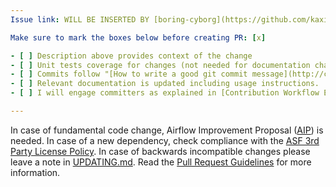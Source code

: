 ```yaml
---
Issue link: WILL BE INSERTED BY [boring-cyborg](https://github.com/kaxil/boring-cyborg)

Make sure to mark the boxes below before creating PR: [x]

- [ ] Description above provides context of the change
- [ ] Unit tests coverage for changes (not needed for documentation changes)
- [ ] Commits follow "[How to write a good git commit message](http://chris.beams.io/posts/git-commit/)"
- [ ] Relevant documentation is updated including usage instructions.
- [ ] I will engage committers as explained in [Contribution Workflow Example](https://github.com/apache/airflow/blob/master/CONTRIBUTING.rst#contribution-workflow-example).

---
```

In case of fundamental code change, Airflow Improvement Proposal ([AIP](https://cwiki.apache.org/confluence/display/AIRFLOW/Airflow+Improvements+Proposals)) is needed.
In case of a new dependency, check compliance with the [ASF 3rd Party License Policy](https://www.apache.org/legal/resolved.html#category-x).
In case of backwards incompatible changes please leave a note in [UPDATING.md](https://github.com/apache/airflow/blob/master/UPDATING.md).
Read the [Pull Request Guidelines](https://github.com/apache/airflow/blob/master/CONTRIBUTING.rst#pull-request-guidelines) for more information.
